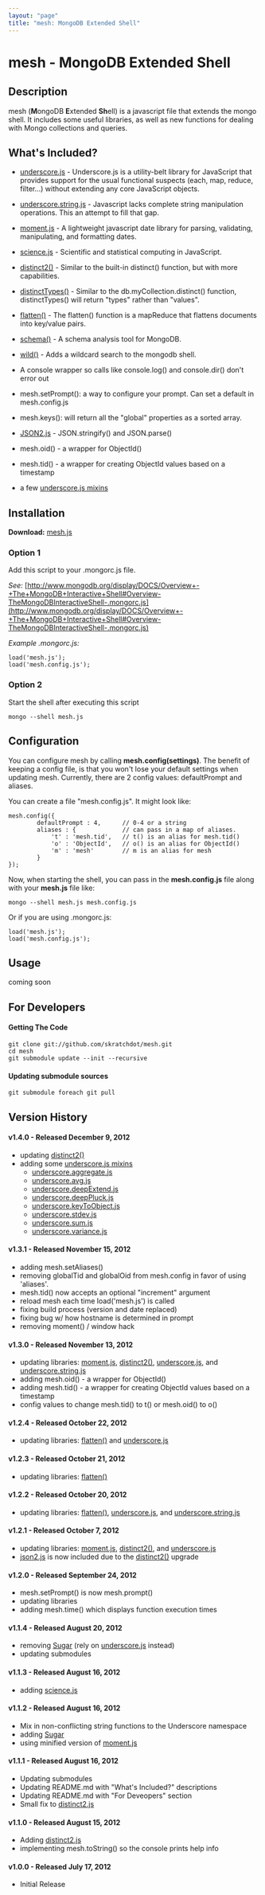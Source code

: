 ```yaml
---
layout: "page"
title: "mesh: MongoDB Extended Shell"
---
```

 mesh - MongoDB Extended Shell
===============================


## Description ##

mesh (**M**ongoDB **E**xtended **Sh**ell) is a javascript file that extends
the mongo shell.  It includes some useful libraries, as well as new functions
for dealing with Mongo collections and queries.


## What's Included? ##

- [underscore.js](http://documentcloud.github.com/underscore/) - Underscore.js is a
  utility-belt library for JavaScript that provides support for the usual functional
  suspects (each, map, reduce, filter...) without extending any core JavaScript objects.

- [underscore.string.js](http://epeli.github.com/underscore.string/) - Javascript lacks
  complete string manipulation operations.  This an attempt to fill that gap.

- [moment.js](http://momentjs.com/) - A lightweight javascript date library for parsing,
  validating, manipulating, and formatting dates.

- [science.js](https://github.com/jasondavies/science.js) - Scientific and statistical computing
  in JavaScript.

- [distinct2()](http://skratchdot.com/projects/mongodb-distinct2/) - Similar to the built-in distinct()
  function, but with more capabilities.

- [distinctTypes()](http://skratchdot.com/projects/mongodb-distinct-types/) - Similar to the 
  db.myCollection.distinct() function, distinctTypes() will return "types" rather than "values".

- [flatten()](http://skratchdot.com/projects/mongodb-flatten/) - The flatten() function is a 
  mapReduce that flattens documents into key/value pairs.

- [schema()](http://skratchdot.com/projects/mongodb-schema/) - A schema analysis tool for MongoDB.

- [wild()](http://skratchdot.com/projects/mongodb-wild/) - Adds a wildcard search to the mongodb shell.

- A console wrapper so calls like console.log() and console.dir() don't error out

- mesh.setPrompt(): a way to configure your prompt. Can set a default in mesh.config.js

- mesh.keys(): will return all the "global" properties as a sorted array.

- [JSON2.js](https://github.com/douglascrockford/JSON-js) - JSON.stringify() and JSON.parse()

- mesh.oid() - a wrapper for ObjectId()

- mesh.tid() - a wrapper for creating ObjectId values based on a timestamp

- a few [underscore.js mixins](https://github.com/skratchdot/snippets/tree/master/underscore.js/)


## Installation ##

**Download:** [mesh.js](https://github.com/skratchdot/mesh/raw/master/mesh.js)

### Option 1 ###

Add this script to your .mongorc.js file.  

_See:_ [http://www.mongodb.org/display/DOCS/Overview+-+The+MongoDB+Interactive+Shell#Overview-TheMongoDBInteractiveShell-.mongorc.js](http://www.mongodb.org/display/DOCS/Overview+-+The+MongoDB+Interactive+Shell#Overview-TheMongoDBInteractiveShell-.mongorc.js)

_Example .mongorc.js:_

    load('mesh.js');
    load('mesh.config.js');


### Option 2 ###

Start the shell after executing this script  

    mongo --shell mesh.js


## Configuration ##

You can configure mesh by calling **mesh.config(settings)**. The benefit of keeping a config file,
is that you won't lose your default settings when updating mesh. Currently, there are 2 config values:
defaultPrompt and aliases.

You can create a file "mesh.config.js".  It might look like:

    mesh.config({
    		defaultPrompt : 4,		// 0-4 or a string
    		aliases : {				// can pass in a map of aliases.
    			't' : 'mesh.tid',	// t() is an alias for mesh.tid()
    			'o' : 'ObjectId',	// o() is an alias for ObjectId()
    			'm' : 'mesh'		// m is an alias for mesh
    		}
    });

Now, when starting the shell, you can pass in the **mesh.config.js** file along with your 
**mesh.js** file like:

    mongo --shell mesh.js mesh.config.js

Or if you are using .mongorc.js:

    load('mesh.js');
    load('mesh.config.js');

## Usage ##

coming soon


## For Developers ##


#### Getting The Code ####

    git clone git://github.com/skratchdot/mesh.git
    cd mesh
    git submodule update --init --recursive


#### Updating submodule sources ####

    git submodule foreach git pull


## Version History ##

#### v1.4.0 - Released December 9, 2012
  * updating [distinct2()](http://skratchdot.com/projects/mongodb-distinct2/)
  * adding some [underscore.js mixins](https://github.com/skratchdot/snippets/tree/master/underscore.js/)
    - [underscore.aggregate.js](https://github.com/skratchdot/snippets/tree/master/underscore.js/underscore.aggregate.js)
    - [underscore.avg.js](https://github.com/skratchdot/snippets/tree/master/underscore.js/underscore.avg.js)
    - [underscore.deepExtend.js](https://github.com/skratchdot/snippets/tree/master/underscore.js/underscore.deepExtend.js)
    - [underscore.deepPluck.js](https://github.com/skratchdot/snippets/tree/master/underscore.js/underscore.deepPluck.js)
    - [underscore.keyToObject.js](https://github.com/skratchdot/snippets/tree/master/underscore.js/underscore.keyToObject.js)
    - [underscore.stdev.js](https://github.com/skratchdot/snippets/tree/master/underscore.js/underscore.stdev.js)
    - [underscore.sum.js](https://github.com/skratchdot/snippets/tree/master/underscore.js/underscore.sum.js)
    - [underscore.variance.js](https://github.com/skratchdot/snippets/tree/master/underscore.js/underscore.variance.js)

#### v1.3.1 - Released November 15, 2012
  * adding mesh.setAliases()
  * removing globalTid and globalOid from mesh.config in favor of using 'aliases'.
  * mesh.tid() now accepts an optional "increment" argument
  * reload mesh each time load('mesh.js') is called
  * fixing build process (version and date replaced)
  * fixing bug w/ how hostname is determined in prompt
  * removing moment() / window hack

#### v1.3.0 - Released November 13, 2012
  * updating libraries: [moment.js](http://momentjs.com/),
  [distinct2()](http://skratchdot.com/projects/mongodb-distinct2/),
  [underscore.js](http://documentcloud.github.com/underscore/), and
  [underscore.string.js](http://epeli.github.com/underscore.string/)
  * adding mesh.oid() - a wrapper for ObjectId()
  * adding mesh.tid() - a wrapper for creating ObjectId values based on a timestamp
  * config values to change mesh.tid() to t() or mesh.oid() to o()

#### v1.2.4 - Released October 22, 2012
  * updating libraries: [flatten()](http://skratchdot.com/projects/mongodb-flatten/)
  and [underscore.js](http://documentcloud.github.com/underscore/)

#### v1.2.3 - Released October 21, 2012
  * updating libraries: [flatten()](http://skratchdot.com/projects/mongodb-flatten/)

#### v1.2.2 - Released October 20, 2012
  * updating libraries: [flatten()](http://skratchdot.com/projects/mongodb-flatten/),
  [underscore.js](http://documentcloud.github.com/underscore/), and
  [underscore.string.js](http://epeli.github.com/underscore.string/)

#### v1.2.1 - Released October 7, 2012
  * updating libraries: [moment.js](http://momentjs.com/),
  [distinct2()](http://skratchdot.com/projects/mongodb-distinct2/), and
  [underscore.js](http://documentcloud.github.com/underscore/)
  * [json2.js](https://github.com/douglascrockford/JSON-js) is now included due 
    to the [distinct2()](http://skratchdot.com/projects/mongodb-distinct2/) upgrade

#### v1.2.0 - Released September 24, 2012
  * mesh.setPrompt() is now mesh.prompt()
  * updating libraries
  * adding mesh.time() which displays function execution times

#### v1.1.4 - Released August 20, 2012
  * removing [Sugar](http://sugarjs.com/) (rely on [underscore.js](http://documentcloud.github.com/underscore/) instead)
  * updating submodules

#### v1.1.3 - Released August 16, 2012
  * adding [science.js](https://github.com/jasondavies/science.js)

#### v1.1.2 - Released August 16, 2012
  * Mix in non-conflicting string functions to the Underscore namespace
  * adding [Sugar](http://sugarjs.com/)
  * using minified version of [moment.js](http://momentjs.com/)

#### v1.1.1 - Released August 16, 2012
  * Updating submodules
  * Updating README.md with "What's Included?" descriptions
  * Updating README.md with "For Deveopers" section
  * Small fix to [distinct2.js](http://skratchdot.com/projects/mongodb-distinct2/)

#### v1.1.0 - Released August 15, 2012 ####
  * Adding [distinct2.js](http://skratchdot.com/projects/mongodb-distinct2/)
  * implementing mesh.toString() so the console prints help info

#### v1.0.0 - Released July 17, 2012 ####
  * Initial Release
